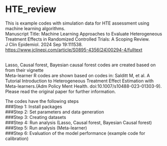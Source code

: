 # HTE_review
This is example codes with simulation data for HTE assessment using machine learning algorithms.
<br> Manuscript Title: Machine Learning Approaches to Evaluate Heterogeneous Treatment Effects in Randomized Controlled Trials: A Scoping Review.
<br> J Clin Epidemiol. 2024 Sep 19:111538.
<br> https://www.jclinepi.com/article/S0895-4356(24)00294-4/fulltext

<br> Lasso, Causal forest, Bayesian causal forest codes are created based on from their vignette
<br> Meta-learner R codes are shown based on codes in: Salditt M, et al. A Tutorial Introduction to Heterogeneous Treatment Effect Estimation with Meta-learners.(Adm Policy Ment Health. doi:10.1007/s10488-023-01303-9). Please read the original paper for further information.

The codes have the following steps
<br> ###Step 1: Install packages
<br> ###Step 2: Set parameters and data generation
<br> ###Step 3: Creating datasets
<br> ###Step 4: Run analysis (Lasso, Causal forest, Bayesian Causal forest)
<br> ###Step 5: Run analysis (Meta-learner)
<br> ###Step 6: Evaluation of the model performance (example code for calibration)

